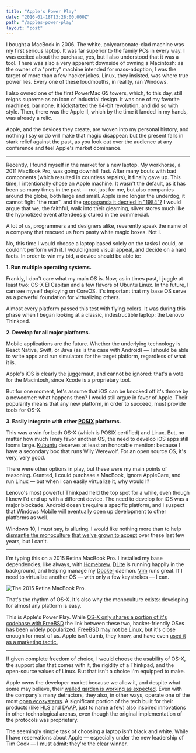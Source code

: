 ```yaml
---
title: "Apple's Power Play"
date: "2016-01-18T13:28:00.000Z"
path: "/apples-power-play"
layout: "post"
---
```

I bought a MacBook in 2006. The white, polycarbonate-clad machine was my first serious laptop. It was far superior to the family PCs in every way. I was excited about the purchase, yes, but I also understood that it was a tool. There was also a very apparent downside of owning a Macintosh: as the owner of a "pretty" machine intended for mass-adoption, I was the target of more than a few hacker jokes. Linux, they insisted, was where true power lies. Every one of these loudmouths, in reality, ran Windows.

I also owned one of the first PowerMac G5 towers, which, to this day, still reigns supreme as an icon of industrial design. It was one of my favorite machines, bar none. It kickstarted the 64-bit revolution, and did so with style. Then, there was the Apple II, which by the time it landed in my hands, was already a relic. 

Apple, and the devices they create, are woven into my personal history, and nothing I say or do will make that magic disappear: but the present falls in stark relief against the past, as you look out over the audience at any conference and feel Apple's market dominance.

---

Recently, I found myself in the market for a new laptop. My workhorse, a 2011 MacBook Pro, was going downhill fast. After many bouts with bad components (which resulted in countless repairs), it finally gave up. This time, I intentionally chose an Apple machine. It wasn't the default, as it has been so many times in the past &mdash; not just for me, but also companies around the globe, both large and small. Apple is no longer the underdog, it cannot fight "the man", and the [propaganda it decried in "1984"?](https://www.youtube.com/watch?v=VtvjbmoDx-I) I would argue that we, the faithful, walk into their gleaming, silver stores much like the hypnotized event attendees pictured in the commercial.

A lot of us, programmers and designers alike, reverently speak the name of a company that rescued us from pasty white magic boxes. Not I.

No, this time I would choose a laptop based solely on the tasks I could, or couldn't perform with it. I would ignore visual appeal, and decide on a hard facts. In order to win my bid, a device should be able to:

**1. Run multiple operating systems.**

Frankly, I don't care what my main OS is. Now, as in times past, I juggle at least two: OS-X El Capitan and a few flavors of Ubuntu Linux. In the future, I can see myself deploying on CoreOS. It's important that my base OS serve as a powerful foundation for virtualizing others.

Almost every platform passed this test with flying colors. It was during this phase when I began looking at a classic, indestructible laptop: the Lenovo Thinkpad.

**2. Develop for all major platforms.**

Mobile applications are the future. Whether the underlying technology is React Native, Swift, or Java (as is the case with Android) &mdash; I should be able to write apps and run simulators for the target platform, regardless of what it is.

Apple's iOS is clearly the juggernaut, and cannot be ignored: that's a vote for the Macintosh, since Xcode is a proprietary tool.

But for one moment, let's assume that iOS can be knocked off it's throne by a newcomer: what happens then? I would still argue in favor of Apple. Their popularity means that any new platform, in order to succeed, must provide tools for OS-X.

**3. Easily integrate with other [POSIX](https://en.wikipedia.org/wiki/POSIX) platforms.**

This was a win for both OS-X (which is POSIX certified) and Linux. But, no matter how much I may favor another OS, the need to develop iOS apps still looms large. [Kubuntu](http://www.kubuntu.org) deserves at least an honorable mention: because I have a secondary box that runs Wily Werewolf. For an open source OS, it's very, very good.

There were other options in play, but these were my main points of reasoning. Granted, I could purchase a MacBook, ignore AppleCare, and run Linux &mdash; but when I can easily virtualize it, why would I?

Lenovo's most powerful Thinkpad held the top spot for a while, even though I knew I'd end up with a different device. The need to develop for iOS was a major blockade. Android doesn't require a specific platform, and I suspect that Windows Mobile will eventually open up development to other platforms as well.

Windows 10, I must say, is alluring. I would like nothing more than to help [dismantle the monoculture](http://daverupert.com/2015/08/dave-is-going-windows) [that we've grown to accept](http://shoptalkshow.com/episodes/186-dave-goes-windows) over these last few years, but I can't.

---

I'm typing this on a 2015 Retina MacBook Pro. I installed my base dependencies, like always, with [Homebrew](http://brew.sh). [DLite](https://github.com/nlf/dlite) is running happily in the background, and helping manage my [Docker](https://www.docker.com) daemon. [Vim](http://vim.org) runs great. If I need to virtualize another OS &mdash; with only a few keystrokes &mdash; I can.

![The 2015 Retina MacBook Pro.](https://s3.amazonaws.com/nicholaswyoung.com/img/macbook-pro.jpg)

That's the rhythm of OS-X. It's also why the monoculture exists: developing for almost any platform is easy.

This is Apple's Power Play. While [OS-X only shares a portion of it's codebase with FreeBSD](https://wiki.freebsd.org/Myths) the link between these two, hacker-friendly OSes has been [widely popularized](https://www.reddit.com/r/osx/comments/2gkoyn/is_osx_really_more_advancedstable_than_windows). [FreeBSD may not be Linux](https://www.freebsd.org/doc/en/articles/explaining-bsd/comparing-bsd-and-linux.html), but it's close enough for most of us. Apple isn't dumb, they know, and have even [used it as a marketing tactic.](https://www.apple.com/media/us/osx/2012/docs/OSX_for_UNIX_Users_TB_July2011.pdf)

---

If given complete freedom of choice, I would choose the usability of OS-X, the support plan that comes with it, the rigidity of a Thinkpad, and the open-source values of Linux. But that isn't a choice I'm equipped to make.

Apple owns the developer market because we allow it, and despite what some may believe, their [walled garden is working as expected](http://www.forbes.com/sites/thomasbrewster/2015/10/20/apple-ad-blocker-api-private). Even with the company's many detractors, they also, in other ways, operate one of the most [open ecosystems](http://www.apple.com/opensource).  A significant portion of the tech built for their products (like [HLS](https://en.wikipedia.org/wiki/HTTP_Live_Streaming) and [DAAP](https://en.wikipedia.org/wiki/Digital_Audio_Access_Protocol), just to name a few) also inspired innovations in other technological arenas, even though the original implementation of the protocols was proprietary.

The seemingly simple task of choosing a laptop isn't black and white. While I have reservations about Apple &mdash; especially under the new leadership of Tim Cook &mdash; I must admit: they're the clear winner.